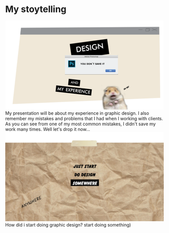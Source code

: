 # My stoytelling 
<img src="/img_all_slides/Presentation_1_slide.png" width="800">
My presentation will be about my experience in graphic design. I also remember my mistakes and problems that I had when I working with clients. 
As you can see from one of my most common mistakes, I didn't save my work many times. Well let's drop it now...

<img src="/img_all_slides/Presentation_2_slide.png" width="800">
How did i start doing graphic design? start doing something)
